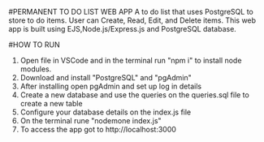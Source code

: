 #PERMANENT TO DO LIST WEB APP
A to do list that uses PostgreSQL to store to do items.
User can Create, Read, Edit, and Delete items.
This web app is built using EJS,Node.js/Express.js and PostgreSQL database.

#HOW TO RUN

1. Open file in VSCode and in the terminal run "npm i" to install node modules.
2. Download and install "PostgreSQL" and "pgAdmin"
3. After installing open pgAdmin and set up log in details
4. Create a new database and use the queries on the queries.sql file to create a new table
5. Configure your database details on the index.js file
6. On the terminal rune "nodemone index.js"
7. To access the app got to http://localhost:3000

